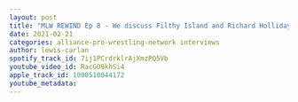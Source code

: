 ```yaml
---
layout: post
title: "MLW REWIND Ep 8 - We discuss Filthy Island and Richard Holliday returns for another Interview!"
date: 2021-02-21
categories: alliance-pro-wrestling-network interviews
author: lewis-carlan
spotify_track_id: 7ij1PCrdrklrAjXmzPQ5Vb
youtube_video_id: RacGO9khSi4
apple_track_id: 1000510044172
youtube_metadata: 
---
```

